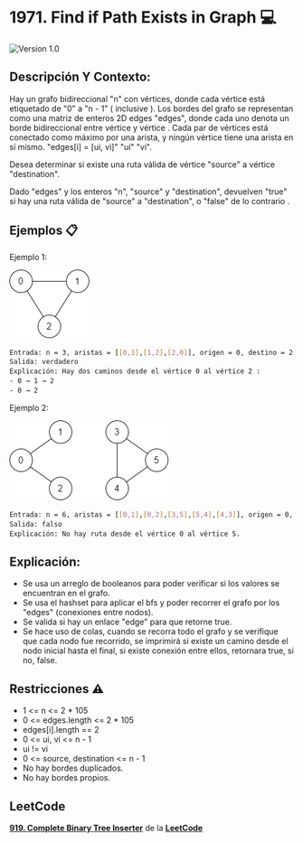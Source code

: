 # 1971. Find if Path Exists in Graph 💻

![Version 1.0](https://img.shields.io/badge/version-1.0.-blue.svg) 

## Descripción Y Contexto:

Hay un grafo bidireccional "n" con vértices, donde cada vértice está etiquetado de "0" a "n - 1" ( inclusive ). Los bordes del grafo se representan como una matriz de enteros 2D edges "edges", donde cada uno denota un borde bidireccional entre vértice y vértice . Cada par de vértices está conectado como máximo por una arista, y ningún vértice tiene una arista en sí mismo. "edges[i] = [ui, vi]" "ui" "vi".

Desea determinar si existe una ruta válida de vértice "source" a vértice "destination".

Dado "edges" y los enteros "n", "source" y "destination", devuelven "true" si hay una ruta válida de "source" a "destination", o "false" de lo contrario .

## Ejemplos 📋

Ejemplo 1:

![Imagen de Evidencia](https://github.com/Andrea-lol/Taller-Estructuras-Datos-Avanzadas/blob/main/1971.%20Find%20if%20Path%20Exists%20in%20Graph/img/Ejemplo1.png "Esta es una imagen de muestra.")

```bash
Entrada: n = 3, aristas = [[0,1],[1,2],[2,0]], origen = 0, destino = 2 
Salida: verdadero
Explicación: Hay dos caminos desde el vértice 0 al vértice 2 : 
- 0 → 1 → 2 
- 0 → 2
```

Ejemplo 2:

![Imagen de Evidencia](https://github.com/Andrea-lol/Taller-Estructuras-Datos-Avanzadas/blob/main/1971.%20Find%20if%20Path%20Exists%20in%20Graph/img/Ejemplo2.png "Esta es una imagen de muestra.")

```bash
Entrada: n = 6, aristas = [[0,1],[0,2],[3,5],[5,4],[4,3]], origen = 0, destino = 5 
Salida: falso
Explicación: No hay ruta desde el vértice 0 al vértice 5.
```

## Explicación:

* Se usa un arreglo de booleanos para poder verificar si los valores se encuentran en el grafo.
* Se usa el hashset para aplicar el bfs y poder recorrer el grafo por los "edges" (conexiones entre nodos).
* Se valida si hay un enlace "edge" para que retorne true.
* Se hace uso de colas, cuando se recorra todo el grafo y se verifique que cada nodo fue recorrido, se imprimirá si existe un camino desde el nodo inicial hasta el final, si existe conexión entre ellos, retornara true, si no, false.

## Restricciones ⚠️	

* 1 <= n <= 2 * 105
* 0 <= edges.length <= 2 * 105
* edges[i].length == 2
* 0 <= ui, vi <= n - 1
* ui != vi
* 0 <= source, destination <= n - 1
* No hay bordes duplicados.
* No hay bordes propios.
    
## LeetCode
**[919. Complete Binary Tree Inserter]** de la **[LeetCode]**

[919. Complete Binary Tree Inserter]: https://leetcode.com/problems/complete-binary-tree-inserter/description/
[LeetCode]: https://leetcode.com

